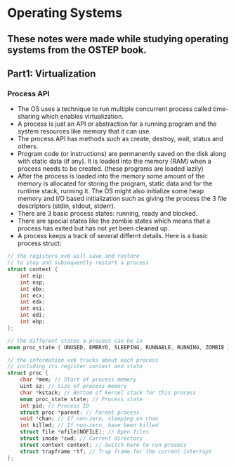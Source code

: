 # Operating Systems
## These notes were made while studying operating systems from the OSTEP book.

## Part1: Virtualization

### Process API

- The OS uses a technique to run multiple concurrent process called time-sharing which enables virtualization.
- A process is just an API or abstraction for a running program and the system resources like memory that it can use.
- The process API has methods such as create, destroy, wait, status and others.
- Program code (or instructions) are permanently saved on the disk along with static data (if any). It is loaded into the memory (RAM) when a process needs to be created. (these programs are loaded lazily)
- After the process is loaded into the memory some amount of the memory is allocated for storing the program, static data and for the runtime stack, running it. The OS might also initialize some heap memory and I/O based initialization such as giving the process the 3 file descriptors (stdin, stdout, stderr).
- There are 3 basic process states: running, ready and blocked.
- There are special states like the zombie states which means that a process has exited but has not yet been cleaned up.
- A process keeps a track of several differnt details. Here is a basic process struct:

```C
// the registers xv6 will save and restore
// to stop and subsequently restart a process
struct context {
    int eip;
    int esp;
    int ebx;
    int ecx;
    int edx;
    int esi;
    int edi;
    int ebp;
};

// the different states a process can be in
enum proc_state { UNUSED, EMBRYO, SLEEPING, RUNNABLE, RUNNING, ZOMBIE };

// the information xv6 tracks about each process
// including its register context and state
struct proc {
    char *mem; // Start of process memory
    uint sz; // Size of process memory
    char *kstack; // Bottom of kernel stack for this process
    enum proc_state state; // Process state
    int pid; // Process ID
    struct proc *parent; // Parent process
    void *chan; // If non-zero, sleeping on chan
    int killed; // If non-zero, have been killed
    struct file *ofile[NOFILE]; // Open files
    struct inode *cwd; // Current directory
    struct context context; // Switch here to run process
    struct trapframe *tf; // Trap frame for the current interrupt
};
```
